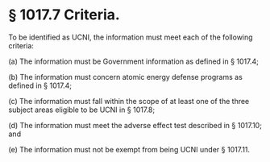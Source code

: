 # § 1017.7   Criteria.

To be identified as UCNI, the information must meet each of the following criteria:


(a) The information must be Government information as defined in § 1017.4;


(b) The information must concern atomic energy defense programs as defined in § 1017.4;


(c) The information must fall within the scope of at least one of the three subject areas eligible to be UCNI in § 1017.8;


(d) The information must meet the adverse effect test described in § 1017.10; and


(e) The information must not be exempt from being UCNI under § 1017.11.




